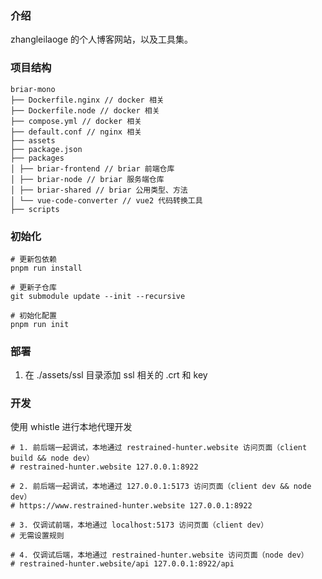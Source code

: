 ### 介绍

zhangleilaoge 的个人博客网站，以及工具集。

### 项目结构

```
briar-mono
├── Dockerfile.nginx // docker 相关
├── Dockerfile.node // docker 相关
├── compose.yml // docker 相关
├── default.conf // nginx 相关
├── assets
├── package.json
├── packages
│ ├── briar-frontend // briar 前端仓库
│ ├── briar-node // briar 服务端仓库
│ ├── briar-shared // briar 公用类型、方法
│ └── vue-code-converter // vue2 代码转换工具
├── scripts
```

### 初始化

```
# 更新包依赖
pnpm run install

# 更新子仓库
git submodule update --init --recursive

# 初始化配置
pnpm run init
```

### 部署

1. 在 ./assets/ssl 目录添加 ssl 相关的 .crt 和 key

### 开发

使用 whistle 进行本地代理开发

```
# 1. 前后端一起调试，本地通过 restrained-hunter.website 访问页面（client build && node dev）
# restrained-hunter.website 127.0.0.1:8922

# 2. 前后端一起调试，本地通过 127.0.0.1:5173 访问页面（client dev && node dev）
# https://www.restrained-hunter.website 127.0.0.1:8922

# 3. 仅调试前端，本地通过 localhost:5173 访问页面（client dev）
# 无需设置规则

# 4. 仅调试后端，本地通过 restrained-hunter.website 访问页面（node dev）
# restrained-hunter.website/api 127.0.0.1:8922/api

```
